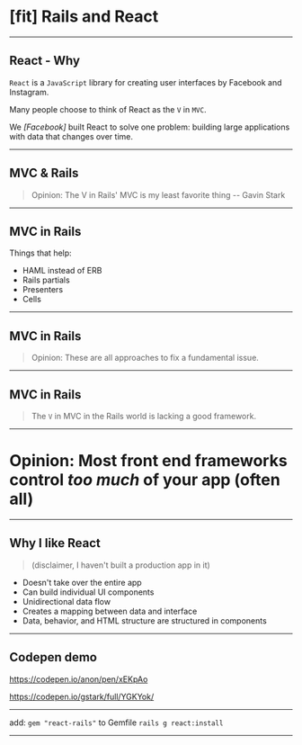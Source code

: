 # [fit] Rails and React

---

## React - Why

`React` is a `JavaScript` library for creating user interfaces by Facebook and Instagram.

Many people choose to think of React as the `V` in `MVC`.

We _[Facebook]_ built React to solve one problem: building large applications with data that changes over time.

---

## MVC & Rails

> Opinion: The V in Rails' MVC is my least favorite thing
-- Gavin Stark

---

## MVC in Rails

Things that help:
- HAML instead of ERB
- Rails partials
- Presenters
- Cells

---

## MVC in Rails

> Opinion: These are all approaches to fix a fundamental issue.

---

## MVC in Rails

> The `V` in MVC in the Rails world is lacking a good framework.

---

# Opinion: Most front end frameworks control *too much* of your app (often all)

---

## Why I like React

> (disclaimer, I haven't built a production app in it)

- Doesn't take over the entire app
- Can build individual UI components
- Unidirectional data flow
- Creates a mapping between data and interface
- Data, behavior, and HTML structure are structured in components

---

## Codepen demo

https://codepen.io/anon/pen/xEKpAo

https://codepen.io/gstark/full/YGKYok/

---

add: `gem "react-rails"` to Gemfile
`rails g react:install`


---
